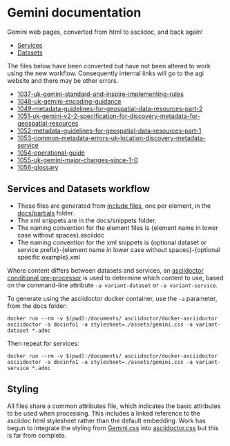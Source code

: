 # Gemini documentation

Gemini web pages, converted from html to asciidoc, and back again!

* [Services](https://agiorguk.github.io/gemini/services.html) 
* [Datasets](https://agiorguk.github.io/gemini/datasets.html)

The files below have been converted but have not been altered to work using the new workflow. Consequently internal links will go to the agi website and there may be other errors.
* [1037-uk-gemini-standard-and-inspire-implementing-rules](https://agiorguk.github.io/gemini/1037-uk-gemini-standard-and-inspire-implementing-rules.html)
* [1048-uk-gemini-encoding-guidance](https://agiorguk.github.io/gemini/1048-uk-gemini-encoding-guidance.html)
* [1049-metadata-guidelines-for-geospatial-data-resources-part-2](https://agiorguk.github.io/gemini/1049-metadata-guidelines-for-geospatial-data-resources-part-2.html)
* [1051-uk-gemini-v2-2-specification-for-discovery-metadata-for-geospatial-resources](https://agiorguk.github.io/gemini/1051-uk-gemini-v2-2-specification-for-discovery-metadata-for-geospatial-resources.html)
* [1052-metadata-guidelines-for-geospatial-data-resources-part-1](https://agiorguk.github.io/gemini/1052-metadata-guidelines-for-geospatial-data-resources-part-1.html)
* [1053-common-metadata-errors-uk-location-discovery-metadata-service](https://agiorguk.github.io/gemini/1053-common-metadata-errors-uk-location-discovery-metadata-service.html)
* [1054-operational-guide](https://agiorguk.github.io/gemini/1054-operational-guide.html)
* [1055-uk-gemini-major-changes-since-1-0](https://agiorguk.github.io/gemini/1055-uk-gemini-major-changes-since-1-0.html)
* [1056-glossary](https://agiorguk.github.io/gemini/1056-glossary.html)

## Services and Datasets workflow

* These files are generated from [include files](https://docs.asciidoctor.org/asciidoc/latest/directives/include/), one per element, in the [docs/partials](https://github.com/archaeogeek/gemini/tree/main/docs/partials) folder. 
* The xml snippets are in the docs/snippets folder.
* The naming convention for the element files is {element name in lower case without spaces}.asciidoc
* The naming convention for the xml snippets is {optional dataset or service prefix}-{element name in lower case without spaces}-{optional specific example}.xml

Where content differs between datasets and services, an [asciidoctor conditional pre-processor](https://docs.asciidoctor.org/asciidoc/latest/directives/ifdef-ifndef/) is used to determine which content to use, based on the command-line attribute `-a variant-dataset` or `-a variant-service`. 

To generate using the asciidoctor docker container, use the `-a` parameter, from the docs folder:

```
docker run --rm -v $(pwd):/documents/ asciidoctor/docker-asciidoctor asciidoctor -a docinfo1 -a stylesheet=./assets/gemini.css -a variant-dataset *.adoc
```

Then repeat for services:

```
docker run --rm -v $(pwd):/documents/ asciidoctor/docker-asciidoctor asciidoctor -a docinfo1 -a stylesheet=./assets/gemini.css -a variant-service *.adoc
```

## Styling

All files share a common attributes file, which indicates the basic attributes to be used when processing. This includes a linked reference to the asciidoc html stylesheet rather than the default embedding. Work has begun to integrate the styling from [Gemini.css](https://github.com/archaeogeek/gemini/blob/main/docs/Gemini.css) into [asciidoctor.css](https://github.com/archaeogeek/gemini/blob/main/docs/assets/asciidoctor.css) but this is far from complete.
